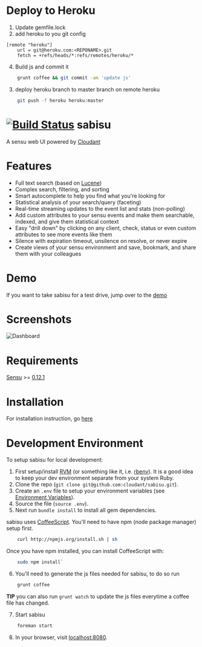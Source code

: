 Deploy to Heroku
================
1. Update gemfile.lock
2. add heroku to you git config

```
[remote "heroku"]
    url = git@heroku.com:<REPONAME>.git
    fetch = +refs/heads/*:refs/remotes/heroku/*
```
4. Build js and commit it
```bash
    grunt coffee && git commit -am 'update js'
```

3. deploy heroku branch to master branch on remote heroku

```bash
    git push -f heroku heroku:master
```

[![Build Status](https://magnum.travis-ci.com/cloudant/sabisu.png?token=r6PdrwNFR1nUzFeEEiQ6&branch=master)](https://magnum.travis-ci.com/cloudant/sabisu)
sabisu
======

A sensu web UI powered by [Cloudant](https://cloudant.com)

Features
========

 * Full text search (based on [Lucene](http://lucene.apache.org/))
 * Complex search, filtering, and sorting
 * Smart autocomplete to help you find what you're looking for
 * Statistical analysis of your search/query (faceting)
 * Real-time streaming updates to the event list and stats (non-polling)
 * Add custom attributes to your sensu events and make them searchable, indexed, and give them statistical context
 * Easy "drill down" by clicking on any client, check, status or even custom attributes to see more events like them
 * Silence with expiration timeout, unsilence on resolve, or never expire
 * Create views of your sensu environment and save, bookmark, and share them with your colleagues

Demo
====

If you want to take sabisu for a test drive, jump over to the [demo](http://demo.sabisuapp.org/)

Screenshots
===========

![Dashboard](https://raw.githubusercontent.com/cloudant/sabisu/master/screenshots/example.png "dashboard")

Requirements
============

[Sensu](https://github.com/sensu/sensu) >= [0.12.1](https://github.com/sensu/sensu/blob/master/CHANGELOG.md#0121---2013-11-02)

Installation
============

For installation instruction, go [here](https://github.com/cloudant/sabisu/wiki/Installation) 

Development Environment
=======================

To setup sabisu for local development:

1. First setup/install [RVM](https://rvm.io/) (or something like it, i.e. [rbenv](http://rbenv.org/)). It is a good idea to keep your dev environment separate from your system Ruby.
2. Clone the repo (`git clone git@github.com:cloudant/sabisu.git`).
3. Create an `.env` file to setup your environment variables (see [Environment Variables](https://github.com/cloudant/sabisu/wiki/Installation#environment-variables)).
4. Source the file (`source .env`).
5. Next run `bundle install` to install all gem dependencies.

sabisu uses [CoffeeScript](http://coffeescript.org/). You'll need to have npm (node package manager) setup first.
```bash
    curl http://npmjs.org/install.sh | sh
```

Once you have npm installed, you can install CoffeeScript with:
```bash
    sudo npm install`
```

6. You'll need to generate the js files needed for sabisu, to do so run

```bash
    grunt coffee
```
**TIP** you can also run `grunt watch` to update the js files everytime a coffee file has changed.

7. Start sabisu
```bash
    foreman start
```
8. In your browser, visit [localhost:8080](http://localhost:8080).
